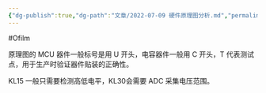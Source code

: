 ```yaml
---
{"dg-publish":true,"dg-path":"文章/2022-07-09 硬件原理图分析.md","permalink":"/文章/2022-07-09 硬件原理图分析/","dgPassFrontmatter":true}
---
```


#Ofilm 

原理图的 MCU 器件一般标号是用 U 开头，电容器件一般用 C 开头，T 代表测试点，用于生产时验证器件贴装的正确性。

KL15 一般只需要检测高低电平，KL30会需要 ADC 采集电压范围。